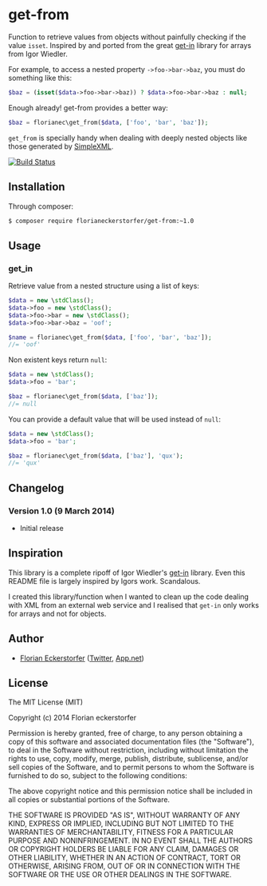 get-from
========

Function to retrieve values from objects without painfully checking if the value `isset`. Inspired by and ported from
the great [get-in](https://github.com/igorw/get-in) library for arrays from Igor Wiedler.

For example, to access a nested property `->foo->bar->baz`, you must do something like this:

```php
$baz = (isset($data->foo->bar->baz)) ? $data->foo->bar->baz : null;
```

Enough already! get-from provides a better way:

```php
$baz = florianec\get_from($data, ['foo', 'bar', 'baz']);
```

`get_from` is specially handy when dealing with deeply nested objects like those generated by [SimpleXML](http://at2.php.net/manual/en/book.simplexml.php).

[![Build Status](https://travis-ci.org/florianeckerstorfer/get-from.png?branch=master)](https://travis-ci.org/florianeckerstorfer/get-from)

Installation
------------

Through composer:

```bash
$ composer require florianeckerstorfer/get-from:~1.0
```

Usage
-----

### get_in

Retrieve value from a nested structure using a list of keys:

```php
$data = new \stdClass();
$data->foo = new \stdClass();
$data->foo->bar = new \stdClass();
$data->foo->bar->baz = 'oof';

$name = florianec\get_from($data, ['foo', 'bar', 'baz']);
//= 'oof'
```

Non existent keys return `null`:

```php
$data = new \stdClass();
$data->foo = 'bar';

$baz = florianec\get_from($data, ['baz']);
//= null
```

You can provide a default value that will be used instead of `null`:

```php
$data = new \stdClass();
$data->foo = 'bar';

$baz = florianec\get_from($data, ['baz'], 'qux');
//= 'qux'
```


Changelog
---------

### Version 1.0 (9 March 2014)

- Initial release


Inspiration
-----------

This library is a complete ripoff of Igor Wiedler's [get-in](https://github.com/igorw/get-in) library. Even this README file is largely inspired by Igors work. Scandalous.

I created this library/function when I wanted to clean up the code dealing with XML from an external web service and I realised that `get-in` only works for arrays and not for objects.


Author
------

- [Florian Eckerstorfer](http://florian.ec) ([Twitter](http://twitter.com/Florian_), [App.net](http://app.net/florian))


License
-------

The MIT License (MIT)

Copyright (c) 2014 Florian eckerstorfer

Permission is hereby granted, free of charge, to any person obtaining a copy
of this software and associated documentation files (the "Software"), to deal
in the Software without restriction, including without limitation the rights
to use, copy, modify, merge, publish, distribute, sublicense, and/or sell
copies of the Software, and to permit persons to whom the Software is
furnished to do so, subject to the following conditions:

The above copyright notice and this permission notice shall be included in
all copies or substantial portions of the Software.

THE SOFTWARE IS PROVIDED "AS IS", WITHOUT WARRANTY OF ANY KIND, EXPRESS OR
IMPLIED, INCLUDING BUT NOT LIMITED TO THE WARRANTIES OF MERCHANTABILITY,
FITNESS FOR A PARTICULAR PURPOSE AND NONINFRINGEMENT. IN NO EVENT SHALL THE
AUTHORS OR COPYRIGHT HOLDERS BE LIABLE FOR ANY CLAIM, DAMAGES OR OTHER
LIABILITY, WHETHER IN AN ACTION OF CONTRACT, TORT OR OTHERWISE, ARISING FROM,
OUT OF OR IN CONNECTION WITH THE SOFTWARE OR THE USE OR OTHER DEALINGS IN
THE SOFTWARE.
